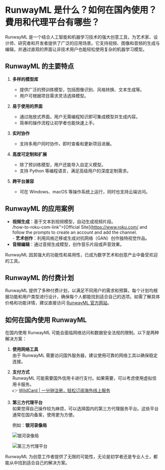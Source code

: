 # RunwayML 是什么？如何在国內使用？費用和代理平台有哪些？

RunwayML 是一个结合人工智能和机器学习技术的强大创意工具，为艺术家、设计师、研究者和开发者提供了广泛的应用场景。它支持视频、图像和音频的生成与编辑，并通过直观的界面让非技术用户也能轻松使用复杂的机器学习模型。

## RunwayML 的主要特点

1. **多样的模型库**  
   - 提供广泛的预训练模型，包括图像识别、风格转换、文本生成等。  
   - 用户可根据项目需求灵活选择模型。

2. **易于使用的界面**  
   - 通过拖放式界面，用户无需编程知识即可集成模型并生成内容。  
   - 简单的操作流程让初学者也能快速上手。

3. **实时协作**  
   - 支持多用户同时协作，即时查看和更新项目进展。

4. **高度可定制和扩展**  
   - 除了预训练模型，用户还能导入自定义模型。  
   - 支持 Python 等编程语言，满足高级用户的深度定制需求。

5. **跨平台兼容**  
   - 可在 Windows、macOS 等操作系统上运行，同时也支持云端访问。

## RunwayML 的应用案例

- **视频生成**：基于文本到视频模型，自动生成视频片段。  
/how-to-roku-com-link">[Official Site](https://www.roku.com/</a> and follow the prompts to create an account and add the channel.</li></ol> - **艺术创作**：利用风格迁移或生成对抗网络（GAN）创作独特视觉作品。  
- **音频编辑**：通过音频生成模型，创作音乐片段或声音效果。

RunwayML 因其强大的功能性和易用性，已成为数字艺术和创意产业中备受欢迎的工具。

## RunwayML 的付费计划

RunwayML 提供了多种付费计划，以满足不同用户的需求和预算。每个计划均根据功能和用户类型进行设计，确保每个人都能找到适合自己的选项。如需了解具体价格和功能详情，建议直接访问 [RunwayML 官方网站](https://www.runwayml.com)。

## 如何在国內使用 RunwayML

在国内使用 RunwayML 可能会面临网络访问和数据安全法规的限制。以下是两种解决方案：

1. **使用网络工具**  
   由于 RunwayML 需要访问国外服务器，建议使用可靠的网络工具以确保稳定连接。

2. **支付方式**  
   RunwayML 可能需要国外信用卡进行支付。如果需要，可以考虑使用虚拟信用卡服务。  
   👉 [WildCard | 一分钟注册，轻松订阅海外线上服务](https://bbtdd.com/WildCard)

3. **第三方代理平台**  
   如果觉得自己操作较为麻烦，可以选择国内的第三方代理服务平台。这些平台通常在国内备案，使用更为方便。

   例如：**银河录像局**

   ![银河录像局](https://bbtdd.com/img/493087797455771.webp)

   ![第三方代理平台](https://bbtdd.com/img/306536795.webp)

RunwayML 为创意工作者提供了无限的可能性，无论是初学者还是专业人士，都能从中找到适合自己的解决方案。